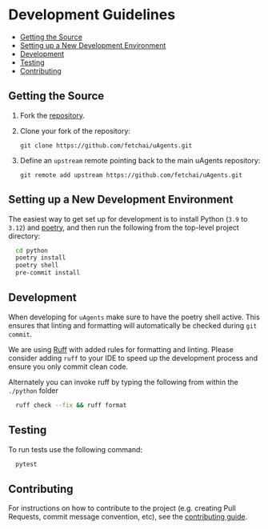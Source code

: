 # Development Guidelines

- [Getting the Source](#get)
- [Setting up a New Development Environment](#setup)
- [Development](#dev)
- [Testing](#test)
- [Contributing](#contributing)
 
## <a name="get"></a> Getting the Source

<!-- markdown-link-check-disable -->

1. Fork the [repository](https://github.com/fetchai/uAgents.git).
2. Clone your fork of the repository:
    <!-- markdown-link-check-enable -->

   ```shell
   git clone https://github.com/fetchai/uAgents.git
   ```

3. Define an `upstream` remote pointing back to the main uAgents repository:

   ```shell
   git remote add upstream https://github.com/fetchai/uAgents.git
   ```

## <a name="setup"></a> Setting up a New Development Environment

The easiest way to get set up for development is to install Python (`3.9` to `3.12`) and [poetry](https://pypi.org/project/poetry/), and then run the following from the top-level project directory:

```bash
  cd python
  poetry install
  poetry shell
  pre-commit install
```

## <a name="dev"></a>Development

When developing for `uAgents` make sure to have the poetry shell active. This ensures that linting and formatting will automatically be checked during `git commit`.

We are using [Ruff](https://github.com/astral-sh/ruff) with added rules for formatting and linting.
Please consider adding `ruff` to your IDE to speed up the development process and ensure you only commit clean code.

Alternately you can invoke ruff by typing the following from within the `./python` folder

```bash
  ruff check --fix && ruff format
```

## <a name="test"></a>Testing

To run tests use the following command:

```bash
  pytest
```

## <a name="contributing"></a>Contributing

<!-- markdown-link-check-disable -->

For instructions on how to contribute to the project (e.g. creating Pull Requests, commit message convention, etc), see the [contributing guide](CONTRIBUTING.md).

<!-- markdown-link-check-enable -->

